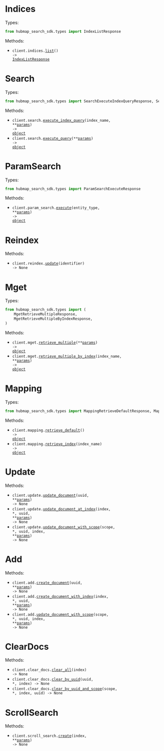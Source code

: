# Indices

Types:

```python
from hubmap_search_sdk.types import IndexListResponse
```

Methods:

- <code title="get /indices">client.indices.<a href="./src/hubmap_search_sdk/resources/indices.py">list</a>() -> <a href="./src/hubmap_search_sdk/types/index_list_response.py">IndexListResponse</a></code>

# Search

Types:

```python
from hubmap_search_sdk.types import SearchExecuteIndexQueryResponse, SearchExecuteQueryResponse
```

Methods:

- <code title="post /{index_name}/search">client.search.<a href="./src/hubmap_search_sdk/resources/search.py">execute_index_query</a>(index_name, \*\*<a href="src/hubmap_search_sdk/types/search_execute_index_query_params.py">params</a>) -> <a href="./src/hubmap_search_sdk/types/search_execute_index_query_response.py">object</a></code>
- <code title="post /search">client.search.<a href="./src/hubmap_search_sdk/resources/search.py">execute_query</a>(\*\*<a href="src/hubmap_search_sdk/types/search_execute_query_params.py">params</a>) -> <a href="./src/hubmap_search_sdk/types/search_execute_query_response.py">object</a></code>

# ParamSearch

Types:

```python
from hubmap_search_sdk.types import ParamSearchExecuteResponse
```

Methods:

- <code title="get /param-search/{entity_type}">client.param_search.<a href="./src/hubmap_search_sdk/resources/param_search.py">execute</a>(entity_type, \*\*<a href="src/hubmap_search_sdk/types/param_search_execute_params.py">params</a>) -> <a href="./src/hubmap_search_sdk/types/param_search_execute_response.py">object</a></code>

# Reindex

Methods:

- <code title="put /reindex/{identifier}">client.reindex.<a href="./src/hubmap_search_sdk/resources/reindex.py">update</a>(identifier) -> None</code>

# Mget

Types:

```python
from hubmap_search_sdk.types import (
    MgetRetrieveMultipleResponse,
    MgetRetrieveMultipleByIndexResponse,
)
```

Methods:

- <code title="post /mget">client.mget.<a href="./src/hubmap_search_sdk/resources/mget.py">retrieve_multiple</a>(\*\*<a href="src/hubmap_search_sdk/types/mget_retrieve_multiple_params.py">params</a>) -> <a href="./src/hubmap_search_sdk/types/mget_retrieve_multiple_response.py">object</a></code>
- <code title="post /{index_name}/mget">client.mget.<a href="./src/hubmap_search_sdk/resources/mget.py">retrieve_multiple_by_index</a>(index_name, \*\*<a href="src/hubmap_search_sdk/types/mget_retrieve_multiple_by_index_params.py">params</a>) -> <a href="./src/hubmap_search_sdk/types/mget_retrieve_multiple_by_index_response.py">object</a></code>

# Mapping

Types:

```python
from hubmap_search_sdk.types import MappingRetrieveDefaultResponse, MappingRetrieveIndexResponse
```

Methods:

- <code title="get /mapping">client.mapping.<a href="./src/hubmap_search_sdk/resources/mapping.py">retrieve_default</a>() -> <a href="./src/hubmap_search_sdk/types/mapping_retrieve_default_response.py">object</a></code>
- <code title="get /{index_name}/mapping">client.mapping.<a href="./src/hubmap_search_sdk/resources/mapping.py">retrieve_index</a>(index_name) -> <a href="./src/hubmap_search_sdk/types/mapping_retrieve_index_response.py">object</a></code>

# Update

Methods:

- <code title="put /update/{uuid}">client.update.<a href="./src/hubmap_search_sdk/resources/update.py">update_document</a>(uuid, \*\*<a href="src/hubmap_search_sdk/types/update_update_document_params.py">params</a>) -> None</code>
- <code title="put /update/{uuid}/{index}">client.update.<a href="./src/hubmap_search_sdk/resources/update.py">update_document_at_index</a>(index, \*, uuid, \*\*<a href="src/hubmap_search_sdk/types/update_update_document_at_index_params.py">params</a>) -> None</code>
- <code title="put /update/{uuid}/{index}/{scope}">client.update.<a href="./src/hubmap_search_sdk/resources/update.py">update_document_with_scope</a>(scope, \*, uuid, index, \*\*<a href="src/hubmap_search_sdk/types/update_update_document_with_scope_params.py">params</a>) -> None</code>

# Add

Methods:

- <code title="post /add/{uuid}">client.add.<a href="./src/hubmap_search_sdk/resources/add.py">create_document</a>(uuid, \*\*<a href="src/hubmap_search_sdk/types/add_create_document_params.py">params</a>) -> None</code>
- <code title="post /add/{uuid}/{index}">client.add.<a href="./src/hubmap_search_sdk/resources/add.py">create_document_with_index</a>(index, \*, uuid, \*\*<a href="src/hubmap_search_sdk/types/add_create_document_with_index_params.py">params</a>) -> None</code>
- <code title="post /add/{uuid}/{index}/{scope}">client.add.<a href="./src/hubmap_search_sdk/resources/add.py">update_document_with_scope</a>(scope, \*, uuid, index, \*\*<a href="src/hubmap_search_sdk/types/add_update_document_with_scope_params.py">params</a>) -> None</code>

# ClearDocs

Methods:

- <code title="post /clear-docs/{index}">client.clear_docs.<a href="./src/hubmap_search_sdk/resources/clear_docs.py">clear_all</a>(index) -> None</code>
- <code title="post /clear-docs/{index}/{uuid}">client.clear_docs.<a href="./src/hubmap_search_sdk/resources/clear_docs.py">clear_by_uuid</a>(uuid, \*, index) -> None</code>
- <code title="post /clear-docs/{index}/{uuid}/{scope}">client.clear_docs.<a href="./src/hubmap_search_sdk/resources/clear_docs.py">clear_by_uuid_and_scope</a>(scope, \*, index, uuid) -> None</code>

# ScrollSearch

Methods:

- <code title="post /{index}/scroll-search">client.scroll_search.<a href="./src/hubmap_search_sdk/resources/scroll_search.py">create</a>(index, \*\*<a href="src/hubmap_search_sdk/types/scroll_search_create_params.py">params</a>) -> None</code>

